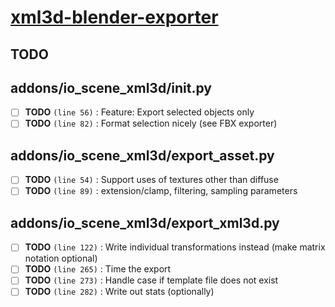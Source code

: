 # [xml3d-blender-exporter]( https://github.com/ksons/xml3d-blender-exporter )

## TODO

## addons/io_scene_xml3d/__init__.py

-  [ ] **TODO** `(line 56)` : Feature: Export selected objects only
-  [ ] **TODO** `(line 82)` : Format selection nicely (see FBX exporter)

## addons/io_scene_xml3d/export_asset.py

-  [ ] **TODO** `(line 54)` : Support uses of textures other than diffuse
-  [ ] **TODO** `(line 89)` : extension/clamp, filtering, sampling parameters

## addons/io_scene_xml3d/export_xml3d.py

-  [ ] **TODO** `(line 122)` : Write individual transformations instead (make matrix notation optional)
-  [ ] **TODO** `(line 265)` : Time the export
-  [ ] **TODO** `(line 273)` : Handle case if template file does not exist
-  [ ] **TODO** `(line 282)` : Write out stats (optionally)
